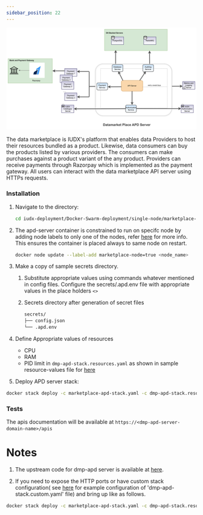 ```yaml
---
sidebar_position: 22
---
```

<div class="img_background">
<div style={{textAlign: 'center'}}>

![Architecture](../../../resources/auth/marketplace_apd_overview.png)<br/>

</div></div>
The data marketplace is IUDX's platform that enables data Providers to host their resources bundled as a product. Likewise, data consumers can buy the products listed by various providers. The consumers can make purchases against a product variant of the any product. Providers can receive payments through Razorpay which is implemented as the payment gateway. All users can interact with the data marketplace API server using HTTPs requests.

### Installation

1. Navigate to the directory:

    ```bash
    cd iudx-deployment/Docker-Swarm-deployment/single-node/marketplace-apd
    ```

2. The apd-server container is constrained to run on specifc node by adding node labels to only one of the nodes, refer [here](https://docs.docker.com/engine/swarm/services/#placement-constraints) for more info. This ensures the container is placed always to same node on restart.
    
    ```sh
    docker node update --label-add marketplace-node=true <node_name>
    ```
3. Make a copy of sample secrets directory.

    1. Substitute appropriate values using commands whatever mentioned in config files. Configure the secrets/.apd.env file with appropriate values in the place holders `<>`
    
    2. Secrets directory after generation of secret files
    
        ```sh
        secrets/
        ├── config.json
        └── .apd.env
        ```

4. Define Appropriate values of resources 

    - CPU 
    - RAM 
    - PID limit 
    in `dmp-apd-stack.resources.yaml` as shown in sample resource-values file for [here](example-dmp-apd-server-stack.resources.yaml)

5. Deploy APD server stack:

```sh
docker stack deploy -c marketplace-apd-stack.yaml -c dmp-apd-stack.resources.yaml dmp-apd
```

### Tests 

The apis documentation will be available at 
    `https://<dmp-apd-server-domain-name>/apis`

# Notes

1. The upstream code for dmp-apd server is available at [here](https://github.com/datakaveri/iudx-data-marketplace-apd.git).

2. If you need to expose the HTTP ports or have custom stack configuration( see [here](example-dmp-apd-server-stack.custom.yaml) for example configuration of 'dmp-apd-stack.custom.yaml' file)  and bring up like as follows.

```sh
docker stack deploy -c marketplace-apd-stack.yaml -c dmp-apd-stack.resources.yaml -c dmp-apd-stack.custom.yaml dmp-apd
```